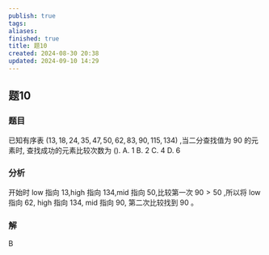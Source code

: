 ```yaml
---
publish: true
tags: 
aliases: 
finished: true
title: 题10
created: 2024-08-30 20:38
updated: 2024-09-10 14:29
---
```

## 题10
### 题目
已知有序表 $( {{13},{18},{24},{35},{47},{50},{62},{83},{90},{115},{134}})$ ,当二分查找值为 90 的元素时, 查找成功的元素比较次数为 ().
A. 1 
B. 2 
C. 4 
D. 6
### 分析
开始时 low 指向 13,high 指向 134,mid 指向 50,比较第一次 ${90} > {50}$ ,所以将 low 指向 62, high 指向 134, mid 指向 90, 第二次比较找到 90 。
### 解
B